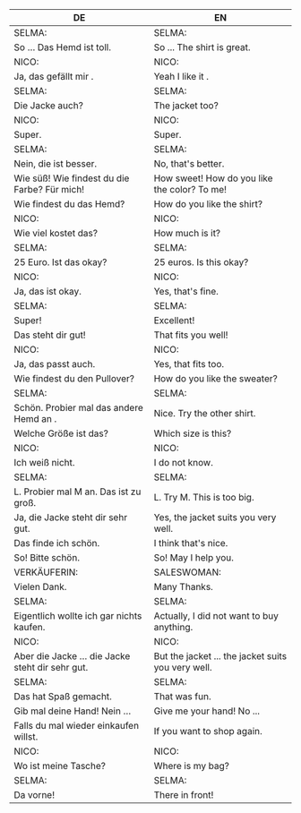 |DE|EN|
|---|---|
|SELMA:|SELMA:|
|So … Das Hemd ist toll.|So ... The shirt is great.|
|NICO:|NICO:|
|Ja, das gefällt mir .|Yeah I like it .|
|SELMA:|SELMA:|
|Die Jacke auch?|The jacket too?|
|NICO:|NICO:|
|Super.|Super.|
|SELMA:|SELMA:|
|Nein, die ist besser.|No, that's better.|
|Wie süß! Wie findest du die Farbe? Für mich!|How sweet! How do you like the color? To me!|
|Wie findest du das Hemd?|How do you like the shirt?|
|NICO:|NICO:|
|Wie viel kostet das?|How much is it?|
|SELMA:|SELMA:|
|25 Euro. Ist das okay?|25 euros. Is this okay?|
|NICO:|NICO:|
|Ja, das ist okay.|Yes, that's fine.|
|SELMA:|SELMA:|
|Super!|Excellent!|
|Das steht dir gut! |That fits you well!|
|NICO:|NICO:|
|Ja, das passt auch.|Yes, that fits too.|
|Wie findest du den Pullover?|How do you like the sweater?|
|SELMA:|SELMA:|
|Schön. Probier mal das andere Hemd an .|Nice. Try the other shirt.|
|Welche Größe ist das?|Which size is this?|
|NICO:|NICO:|
|Ich weiß nicht.|I do not know.|
|SELMA:|SELMA:|
|L. Probier mal M an. Das ist zu groß.|L. Try M. This is too big.|
|Ja, die Jacke steht dir sehr gut.|Yes, the jacket suits you very well.|
|Das finde ich schön.|I think that's nice.|
|So! Bitte schön.|So! May I help you.|
|VERKÄUFERIN:|SALESWOMAN:|
|Vielen Dank.|Many Thanks.|
|SELMA:|SELMA:|
|Eigentlich wollte ich gar nichts kaufen.|Actually, I did not want to buy anything.|
|NICO:|NICO:|
|Aber die Jacke … die Jacke steht dir sehr gut.|But the jacket ... the jacket suits you very well.|
|SELMA:|SELMA:|
|Das hat Spaß gemacht.|That was fun.|
|Gib mal deine Hand! Nein …|Give me your hand! No ...|
|Falls du mal wieder einkaufen willst.|If you want to shop again.|
|NICO:|NICO:|
|Wo ist meine Tasche?|Where is my bag?|
|SELMA:|SELMA:|
|Da vorne!|There in front!|
